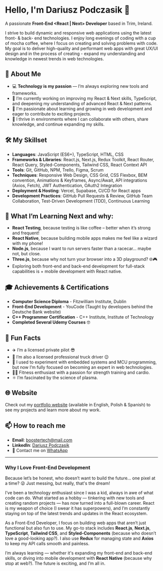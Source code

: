# Hello, I'm Dariusz Podczasik 👋  
A passionate **Front-End <React | Next>  Developer** based in Trim, Ireland.

I strive to build dynamic and responsive web applications using the latest front- & back- end technologies. I enjoy long evenings of coding with a cup of mocha coffee, where I focus on creating and solving problems with code. My goal is to deliver high-quality and performant web apps with great UX/UI design and in the process of creating - expand my understanding and knowledge in newest trends in web technologies.

## 🚀 About Me
- 💻 **Technology is my passion** — I’m always exploring new tools and frameworks.
- 🔭 I’m currently working on improving my React & Next skills, TypeScript, and deepening my understanding of advanced React & Next patterns.
- 🌱 I'm passionate about learning and growing in web development and eager to contribute to exciting projects.
- 💼 I thrive in environments where I can collaborate with others, share knowledge, and continue expanding my skills.

## 🛠️ My Skillset
- **Languages**: JavaScript (ES6+), TypeScript, HTML, CSS
- **Frameworks & Libraries**: React.js, Next.js, Redux Toolkit, React Router, React Query, Styled-Components, Tailwind CSS, React Context API
- **Tools**: Git, GitHub, NPM, Trello, Figma, Scrum
- **Techniques**: Responsive Web Design, CSS Grid, CSS Flexbox, BEM convention, Animations & Keyframes, Async/Await, API integrations (Axios, Fetch), JWT Authentication, OAuth2 Integration
- **Deployment & Hosting**: Vercel, Supabase, CI/CD for React apps
- **Development Practices**: GitHub Pull Requests & Review, GitHub Team Collaboration, Test-Driven Development (TDD), Continuous Learning

## 🌱 What I’m Learning Next and why:
- **React Testing**, because testing is like coffee – better when it’s strong and frequent!
- **React Native**, because building mobile apps makes me feel like a wizard with my phone!
- **Node.js**, because I want to run servers faster than a racecar... maybe not, but close.
- **Three.js**, because why not turn your browser into a 3D playground? 🌐🎮
- Exploring both front-end and back-end development for full-stack capabilities is + mobile development with React native.

## 🎓 Achievements & Certifications
- **Computer Science Diploma** - Fitzwilliam Institute, Dublin
- **Front-End Development** - YouCode (Taught by developers behind the Deutsche Bank website)
- **C++ Programmer Certification** - C++ Institute, Institute of Technology
- **Completed Several Udemy Courses** 🤓

## 🎉 Fun Facts
- ✈️ I’m a licensed private pilot 😎  
- 🚛 I’m also a licensed professional truck driver 😉  
- 🚀 I used to experiment with embedded systems and MCU programming, but now I’m fully focused on becoming an expert in web technologies.  
- 🏋️‍♂️ Fitness enthusiast with a passion for strength training and cardio.  
- ⚛️ I’m fascinated by the science of plasma.

## 🌐 Website  
Check out my [portfolio website](https://boostertech.github.io/Front-End-Dev-Portfolio/) (available in English, Polish & Spanish) to see my projects and learn more about my work.

## 📫 How to reach me
- **Email**: boostertech@mail.com
- **LinkedIn**: [Dariusz Podczasik](http://www.linkedin.com/in/Dariusz-Podczasik)
- 📱 Contact me on [WhatsApp](https://wa.me/353862013944)

---

### Why I Love Front-End Development
Because let’s be honest, who doesn’t want to build the future... one pixel at a time? 😜
Just messing, but really, that's the dream!

I’ve been a technology enthusiast since I was a kid, always in awe of what code can do. What started as a hobby — tinkering with new tools and creating random projects — has now turned into a full-blown career. React is my weapon of choice (I swear it has superpowers), and I’m constantly staying on top of the latest trends and updates in the React ecosystem.

As a Front-End Developer, I focus on building web apps that aren’t just functional but also fun to use. My go-to stack includes **React.js**, **Next.js**, **TypeScript**, **Tailwind CSS**, and **Styled-Components** (because who doesn’t love a good-looking app?). I also use **Redux** for managing state and **Axios** to keep my API calls smooth and painless.

I’m always learning — whether it's expanding my front-end and back-end skills, or diving into mobile development with **React Native** (because why stop at web?). The future is exciting, and I’m all in.
